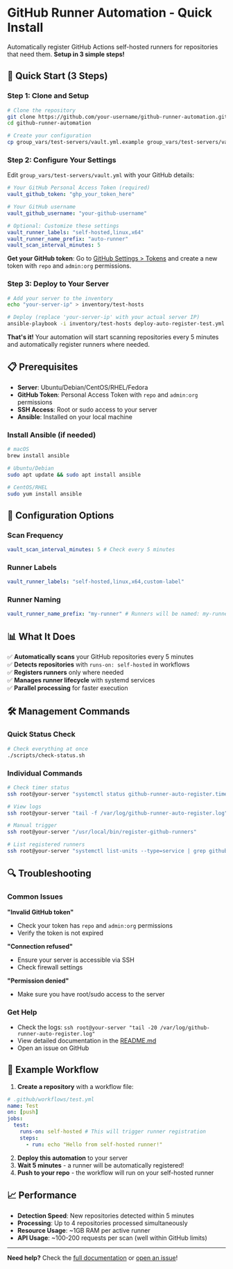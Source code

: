 # GitHub Runner Automation - Quick Install

Automatically register GitHub Actions self-hosted runners for repositories that need them. **Setup in 3 simple steps!**

## 🚀 Quick Start (3 Steps)

### Step 1: Clone and Setup

```bash
# Clone the repository
git clone https://github.com/your-username/github-runner-automation.git
cd github-runner-automation

# Create your configuration
cp group_vars/test-servers/vault.yml.example group_vars/test-servers/vault.yml
```

### Step 2: Configure Your Settings

Edit `group_vars/test-servers/vault.yml` with your GitHub details:

```yaml
# Your GitHub Personal Access Token (required)
vault_github_token: "ghp_your_token_here"

# Your GitHub username
vault_github_username: "your-github-username"

# Optional: Customize these settings
vault_runner_labels: "self-hosted,linux,x64"
vault_runner_name_prefix: "auto-runner"
vault_scan_interval_minutes: 5
```

**Get your GitHub token**: Go to [GitHub Settings > Tokens](https://github.com/settings/tokens) and create a new token with `repo` and `admin:org` permissions.

### Step 3: Deploy to Your Server

```bash
# Add your server to the inventory
echo "your-server-ip" > inventory/test-hosts

# Deploy (replace 'your-server-ip' with your actual server IP)
ansible-playbook -i inventory/test-hosts deploy-auto-register-test.yml
```

**That's it!** Your automation will start scanning repositories every 5 minutes and automatically register runners where needed.

## 📋 Prerequisites

- **Server**: Ubuntu/Debian/CentOS/RHEL/Fedora
- **GitHub Token**: Personal Access Token with `repo` and `admin:org` permissions
- **SSH Access**: Root or sudo access to your server
- **Ansible**: Installed on your local machine

### Install Ansible (if needed)

```bash
# macOS
brew install ansible

# Ubuntu/Debian
sudo apt update && sudo apt install ansible

# CentOS/RHEL
sudo yum install ansible
```

## 🔧 Configuration Options

### Scan Frequency

```yaml
vault_scan_interval_minutes: 5 # Check every 5 minutes
```

### Runner Labels

```yaml
vault_runner_labels: "self-hosted,linux,x64,custom-label"
```

### Runner Naming

```yaml
vault_runner_name_prefix: "my-runner" # Runners will be named: my-runner-repo-name-hostname
```

## 📊 What It Does

✅ **Automatically scans** your GitHub repositories every 5 minutes  
✅ **Detects repositories** with `runs-on: self-hosted` in workflows  
✅ **Registers runners** only where needed  
✅ **Manages runner lifecycle** with systemd services  
✅ **Parallel processing** for faster execution

## 🛠️ Management Commands

### Quick Status Check

```bash
# Check everything at once
./scripts/check-status.sh
```

### Individual Commands

```bash
# Check timer status
ssh root@your-server "systemctl status github-runner-auto-register.timer"

# View logs
ssh root@your-server "tail -f /var/log/github-runner-auto-register.log"

# Manual trigger
ssh root@your-server "/usr/local/bin/register-github-runners"

# List registered runners
ssh root@your-server "systemctl list-units --type=service | grep github-runner"
```

## 🔍 Troubleshooting

### Common Issues

**"Invalid GitHub token"**

- Check your token has `repo` and `admin:org` permissions
- Verify the token is not expired

**"Connection refused"**

- Ensure your server is accessible via SSH
- Check firewall settings

**"Permission denied"**

- Make sure you have root/sudo access to the server

### Get Help

- Check the logs: `ssh root@your-server "tail -20 /var/log/github-runner-auto-register.log"`
- View detailed documentation in the [README.md](README.md)
- Open an issue on GitHub

## 🎯 Example Workflow

1. **Create a repository** with a workflow file:

```yaml
# .github/workflows/test.yml
name: Test
on: [push]
jobs:
  test:
    runs-on: self-hosted # This will trigger runner registration
    steps:
      - run: echo "Hello from self-hosted runner!"
```

2. **Deploy this automation** to your server
3. **Wait 5 minutes** - a runner will be automatically registered!
4. **Push to your repo** - the workflow will run on your self-hosted runner

## 📈 Performance

- **Detection Speed**: New repositories detected within 5 minutes
- **Processing**: Up to 4 repositories processed simultaneously
- **Resource Usage**: ~1GB RAM per active runner
- **API Usage**: ~100-200 requests per scan (well within GitHub limits)

---

**Need help?** Check the [full documentation](README.md) or [open an issue](https://github.com/your-username/github-runner-automation/issues)!
